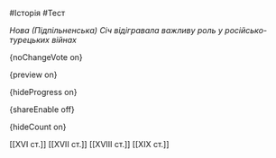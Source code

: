 #Історія #Тест

*Нова (Підпільненська) Січ відігравала важливу роль у російсько-турецьких війнах*

{noChangeVote on}

{preview on}

{hideProgress on}

{shareEnable off}

{hideCount on}

[[ХVІ ст.]]
[[ХVІІ ст.]]
[[ХVІІІ ст.]]
[[ХІХ ст.]]
